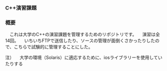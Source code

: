 ### **C++演習課題**

### 概要
　これは大学のC++の演習課題を管理するためのリポジトリです。
　演習は全14回。
　いちいちFTPで送信したり、ソースの管理が面倒くさかったりしたので、こちらで試験的に管理することにした。

注）
　大学の環境（Solaris）に適応するために、iosライブラリーを使用していたりする
